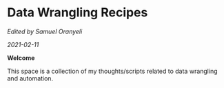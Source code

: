 Data Wrangling Recipes
=======================

*Edited by Samuel Oranyeli*

*2021-02-11*

**Welcome**

This space is a collection of my thoughts/scripts related to data wrangling and automation.